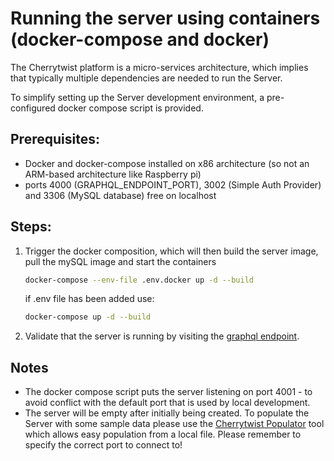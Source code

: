 # Running the server using containers (docker-compose and docker)

The Cherrytwist platform is a micro-services architecture, which implies that typically multiple dependencies are needed to run the Server.

To simplify setting up the Server development environment, a pre-configured docker compose script is provided.

## Prerequisites:

- Docker and docker-compose installed on x86 architecture (so not an ARM-based architecture like Raspberry pi)
- ports 4000 (GRAPHQL_ENDPOINT_PORT), 3002 (Simple Auth Provider) and 3306 (MySQL database) free on localhost

## Steps:

1. Trigger the docker composition, which will then build the server image, pull the mySQL image and start the containers

   ```bash
   docker-compose --env-file .env.docker up -d --build
   ```

   if .env file has been added use:

   ```bash
   docker-compose up -d --build
   ```

2. Validate that the server is running by visiting the [graphql endpoint](http://localhost:4001/graphql).

## Notes

- The docker compose script puts the server listening on port 4001 - to avoid conflict with the default port that is used by local development.
- The server will be empty after initially being created. To populate the Server with some sample data please use the [Cherrytwist Populator](http://github.com/cherrytwist/Populator) tool which allows easy population from a local file. Please remember to specify the correct port to connect to!
